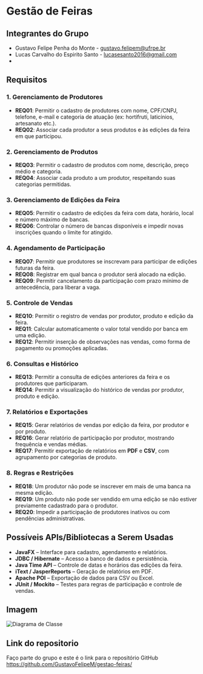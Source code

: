 # Gestão de Feiras

## Integrantes do Grupo
- Gustavo Felipe Penha do Monte - gustavo.felipem@ufrpe.br
- Lucas Carvalho do Espirito Santo - lucasesanto2016@gmail.com
- 
## Requisitos

### 1. Gerenciamento de Produtores

- **REQ01**: Permitir o cadastro de produtores com nome, CPF/CNPJ, telefone, e-mail e categoria de atuação (ex: hortifruti, laticínios, artesanato etc.).
- **REQ02**: Associar cada produtor a seus produtos e às edições da feira em que participou.

### 2. Gerenciamento de Produtos

- **REQ03**: Permitir o cadastro de produtos com nome, descrição, preço médio e categoria.
- **REQ04**: Associar cada produto a um produtor, respeitando suas categorias permitidas.

### 3. Gerenciamento de Edições da Feira

- **REQ05**: Permitir o cadastro de edições da feira com data, horário, local e número máximo de bancas.
- **REQ06**: Controlar o número de bancas disponíveis e impedir novas inscrições quando o limite for atingido.

### 4. Agendamento de Participação

- **REQ07**: Permitir que produtores se inscrevam para participar de edições futuras da feira.
- **REQ08**: Registrar em qual banca o produtor será alocado na edição.
- **REQ09**: Permitir cancelamento da participação com prazo mínimo de antecedência, para liberar a vaga.

### 5. Controle de Vendas

- **REQ10**: Permitir o registro de vendas por produtor, produto e edição da feira.
- **REQ11**: Calcular automaticamente o valor total vendido por banca em uma edição.
- **REQ12**: Permitir inserção de observações nas vendas, como forma de pagamento ou promoções aplicadas.

### 6. Consultas e Histórico

- **REQ13**: Permitir a consulta de edições anteriores da feira e os produtores que participaram.
- **REQ14**: Permitir a visualização do histórico de vendas por produtor, produto e edição.

### 7. Relatórios e Exportações

- **REQ15**: Gerar relatórios de vendas por edição da feira, por produtor e por produto.
- **REQ16**: Gerar relatório de participação por produtor, mostrando frequência e vendas médias.
- **REQ17**: Permitir exportação de relatórios em **PDF** e **CSV**, com agrupamento por categorias de produto.

### 8. Regras e Restrições

- **REQ18**: Um produtor não pode se inscrever em mais de uma banca na mesma edição.
- **REQ19**: Um produto não pode ser vendido em uma edição se não estiver previamente cadastrado para o produtor.
- **REQ20**: Impedir a participação de produtores inativos ou com pendências administrativas.

## Possíveis APIs/Bibliotecas a Serem Usadas

- **JavaFX** – Interface para cadastro, agendamento e relatórios.
- **JDBC / Hibernate** – Acesso a banco de dados e persistência.
- **Java Time API** – Controle de datas e horários das edições da feira.
- **iText / JasperReports** – Geração de relatórios em PDF.
- **Apache POI** – Exportação de dados para CSV ou Excel.
- **JUnit / Mockito** – Testes para regras de participação e controle de vendas.
## Imagem
![Diagrama de Classe](gestao-feiras.png)

## Link do repositorio
Faço parte do grupo e este é o link para o repositório GitHub https://github.com/GustavoFelipeM/gestao-feiras/
